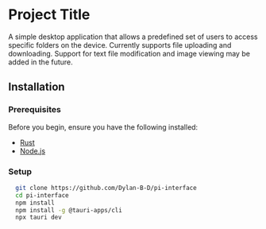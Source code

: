 # Project Title

A simple desktop application that allows a predefined set of users to access specific folders on the device. Currently supports file uploading and downloading. Support for text file modification and image viewing may be added in the future.

## Installation

### Prerequisites

Before you begin, ensure you have the following installed:
- [Rust](https://www.rust-lang.org/tools/install)
- [Node.js](https://nodejs.org/)

### Setup

```bash
  git clone https://github.com/Dylan-B-D/pi-interface
  cd pi-interface
  npm install
  npm install -g @tauri-apps/cli
  npx tauri dev
```